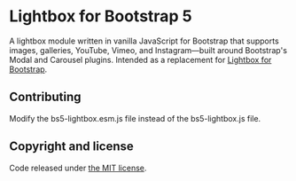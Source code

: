 Lightbox for Bootstrap 5
========

A lightbox module written in vanilla JavaScript for Bootstrap that supports images, galleries, YouTube, Vimeo, and Instagram—built around Bootstrap's Modal and Carousel plugins. Intended as a replacement for [Lightbox for Bootstrap](https://github.com/ashleydw/lightbox).

Contributing
----
Modify the bs5-lightbox.esm.js file instead of the bs5-lightbox.js file.

Copyright and license
----

Code released under [the MIT license](https://github.com/trvswgnr/bs5-lightbox/blob/master/LICENSE).
